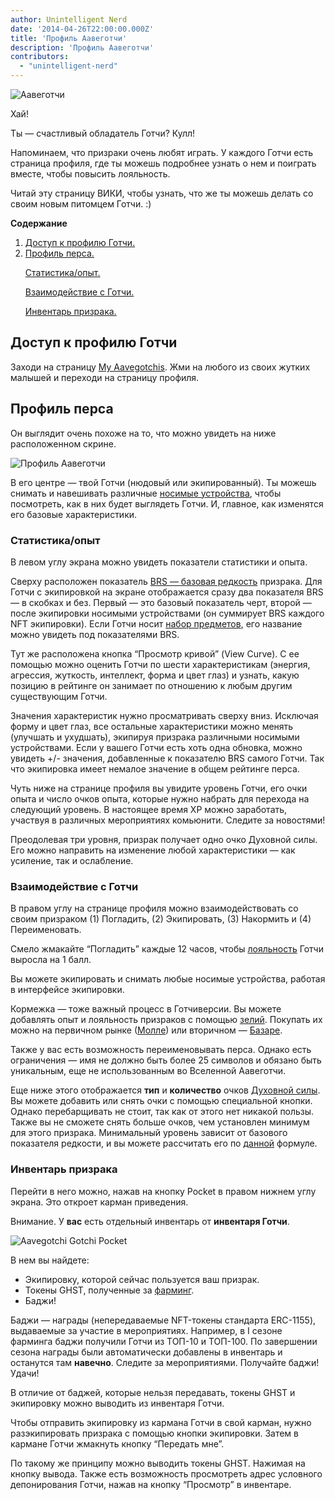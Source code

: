 ```yaml
---
author: Unintelligent Nerd
date: '2014-04-26T22:00:00.000Z'
title: 'Профиль Аавеготчи'
description: 'Профиль Аавеготчи'
contributors:
  - "unintelligent-nerd"
---
```


<div class="headerImageContainer">
<img class="headerImage" src="/aavegotchi-profile/aavegotchi.png" alt="Аавеготчи" />
<p class="headerImageText">Хай!</p>
</div>

Ты — счастливый обладатель Готчи? Кулл!

Напоминаем, что призраки очень любят играть. У каждого Готчи есть страница профиля, где ты можешь подробнее узнать о нем и поиграть вместе, чтобы повысить лояльность.

Читай эту страницу ВИКИ, чтобы узнать, что же ты можешь делать со своим новым питомцем Готчи.  :)

<div class="contentsBox">

**Содержание**

<ol>
<li><a href=#accessing-your-gotchi-profile>Доступ к профилю Готчи.</a></li>
<li><a href=#gotchi-profile>Профиль перса.</a></li>
<p><a href=#stats-xp>Статистика/опыт.</a></p>
<p><a href=#interact-with-your-gotchi>Взаимодействие с Готчи.</a></p>
<p><a href=#gotchi-pocket>Инвентарь призрака.</a></p>
</ol>

</div>

## Доступ к профилю Готчи

Заходи на страницу [My Aavegotchis](https://aavegotchi.com/aavegotchis). Жми на любого из своих жутких малышей и переходи на страницу профиля.

## Профиль перса

Он выглядит очень похоже на то, что можно увидеть на ниже расположенном скрине.

<img class = "bodyImage" src = "/aavegotchi-profile/aavegotchi-profile.png" alt = "Профиль Аавеготчи" />

В его центре — твой Готчи (нюдовый или экипированный). Ты можешь снимать и навешивать различные [носимые устройства](/wearables), чтобы посмотреть, как в них будет выглядеть Готчи. И, главное, как изменятся его базовые характеристики.

### Статистика/опыт

В левом углу экрана можно увидеть показатели статистики и опыта.

Сверху расположен показатель [BRS — базовая редкость](/rarity-farming#base-rarity-score) призрака. Для Готчи с экипировкой на экране отображается сразу два показателя BRS — в скобках и без. Первый — это базовый показатель черт, второй — после экипировки носимыми устройствами (он суммирует BRS каждого NFT экипировки). Если Готчи носит [набор предметов](/sets), его название можно увидеть под показателями BRS.

Тут же расположена кнопка “Просмотр кривой” (View Curve). С ее помощью можно оценить Готчи по шести характеристикам (энергия, агрессия, жуткость, интеллект, форма и цвет глаз) и узнать, какую позицию в рейтинге он занимает по отношению к любым другим существующим Готчи.

Значения характеристик нужно просматривать сверху вниз. Исключая форму и цвет глаз, все остальные характеристики можно менять (улучшать и ухудшать), экипируя призрака различными носимыми устройствами. Если у вашего Готчи есть хоть одна обновка, можно увидеть +/- значения, добавленные к показателю BRS самого Готчи. Так что экипировка имеет немалое значение в общем рейтинге перса.

Чуть ниже на странице профиля вы увидите уровень Готчи, его очки опыта и число очков опыта, которые нужно набрать для перехода на следующий уровень. В настоящее время XP можно заработать, участвуя в различных мероприятиях комьюнити. Следите за новостями!

Преодолевая три уровня, призрак получает одно очко Духовной силы. Его можно направить на изменение любой характеристики — как усиление, так и ослабление.

### Взаимодействие с Готчи

В правом углу на странице профиля можно взаимодействовать со своим призраком (1) Погладить, (2) Экипировать, (3) Накормить и (4) Переименовать.

Смело жмакайте “Погладить” каждые 12 часов, чтобы [лояльность](/traits#kinship) Готчи выросла на 1 балл.

Вы можете экипировать и снимать любые носимые устройства, работая в интерфейсе экипировки.

Кормежка — тоже важный процесс в Готчиверсии. Вы можете добавлять опыт и лояльность призраков с помощью [зелий](/wearables#consumables). Покупать их можно на первичном рынке ([Молле](/maall)) или вторичном — [Базаре](/baazaar).

Также у вас есть возможность переименовывать перса. Однако есть ограничения — имя не должно быть более 25 символов и обязано быть уникальным, еще не использованным во Вселенной Аавеготчи.

Еще ниже этого отображается **тип** и **количество** очков [Духовной силы](/glossary#spirit-force). Вы можете добавить или снять очки с помощью специальной кнопки. Однако перебарщивать не стоит, так как от этого нет никакой пользы. Также вы не сможете снять больше очков, чем установлен минимум для этого призрака. Минимальный уровень зависит от базового показателя редкости, и вы можете рассчитать его по [данной](/portals#claiming-an-aavegotchi) формуле.

### Инвентарь призрака

Перейти в него можно, нажав на кнопку Pocket в правом нижнем углу экрана. Это откроет карман приведения.

Внимание. У **вас** есть отдельный инвентарь от **инвентаря Готчи**.

<img class = "bodyImage" src = "/aavegotchi-profile/aavegotchi-gotchi-pocket.png" alt = "Aavegotchi Gotchi Pocket" />

В нем вы найдете:

* Экипировку, которой сейчас пользуется ваш призрак.
* Токены GHST, полученные за [фарминг](/rarity-farming).
* Баджи!

Баджи — награды (непередаваемые NFT-токены стандарта ERC-1155), выдаваемые за участие в мероприятиях. Например, в I сезоне фарминга баджи получили Готчи из ТОП-10 и ТОП-100. По завершении сезона награды были автоматически добавлены в инвентарь и останутся там **навечно**. Следите за мероприятиями. Получайте баджи! Удачи!

В отличие от баджей, которые нельзя передавать, токены GHST и экипировку можно выводить из инвентаря Готчи.

Чтобы отправить экипировку из кармана Готчи в свой карман, нужно разэкипировать призрака с помощью кнопки экипировки. Затем в кармане Готчи жмакнуть кнопку “Передать мне”.

По такому же принципу можно выводить токены GHST. Нажимая на кнопку вывода. Также есть возможность просмотреть адрес условного депонирования Готчи, нажав на кнопку “Просмотр” в инвентаре.

